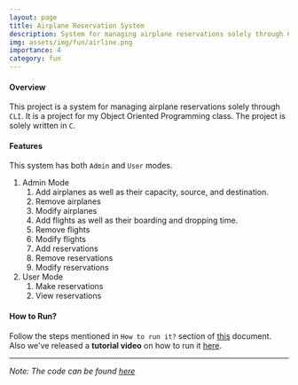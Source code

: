 ```yaml
---
layout: page
title: Airplane Reservation System
description: System for managing airplane reservations solely through CLI.
img: assets/img/fun/airline.png
importance: 4
category: fun
---
```


#### Overview

This project is a system for managing airplane reservations solely through `CLI`. It is a project for my Object Oriented Programming class. The project is solely written in `C`.

#### Features

This system has both `Admin` and `User` modes.

1. Admin Mode
   1. Add airplanes as well as their capacity, source, and destination.
   2. Remove airplanes
   3. Modify airplanes
   4. Add flights as well as their boarding and dropping time.
   5. Remove flights
   6. Modify flights
   7. Add reservations
   8. Remove reservations
   9. Modify reservations
2. User Mode
    1. Make reservations
    2. View reservations

#### How to Run?

Follow the steps mentioned in `How to run it?` section of [this](https://drive.google.com/file/d/1TuZaVvoMUrA7pblTnr7-Li_vHfPsK1-X/view?usp=sharing) document. Also we've released a **tutorial video** on how to run it [here](https://drive.google.com/file/d/1HwenpWVn1duVe1l_P6J582Gx426k_42U/view?usp=sharing).

---
*Note: The code can be found [here](https://github.com/rodosingh/Airplane-Reservation-System)*
